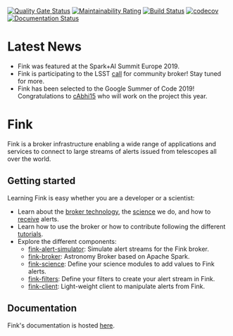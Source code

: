 [![Quality Gate Status](https://sonarcloud.io/api/project_badges/measure?project=finkbroker&metric=alert_status)](https://sonarcloud.io/dashboard?id=finkbroker) [![Maintainability Rating](https://sonarcloud.io/api/project_badges/measure?project=finkbroker&metric=sqale_rating)](https://sonarcloud.io/dashboard?id=finkbroker)
[![Build Status](https://travis-ci.org/astrolabsoftware/fink-broker.svg?branch=master)](https://travis-ci.org/astrolabsoftware/fink-broker)
[![codecov](https://codecov.io/gh/astrolabsoftware/fink-broker/branch/master/graph/badge.svg)](https://codecov.io/gh/astrolabsoftware/fink-broker) [![Documentation Status](https://readthedocs.org/projects/fink-broker/badge/?version=latest)](https://fink-broker.readthedocs.io/en/latest/?badge=latest)

# Latest News

* Fink was featured at the Spark+AI Summit Europe 2019.
* Fink is participating to the LSST [call](https://ldm-682.lsst.io/) for community broker! Stay tuned for more.
* Fink has been selected to the Google Summer of Code 2019! Congratulations to [cAbhi15](https://github.com/cAbhi15) who will work on the project this year.

# Fink

Fink is a broker infrastructure enabling a wide range of applications and services to connect to large streams of alerts issued from telescopes all over the world.

## Getting started

Learning Fink is easy whether you are a developer or a scientist:

* Learn about the [broker technology](https://fink-broker.readthedocs.io/en/latest/broker/introduction/), the [science](https://fink-broker.readthedocs.io/en/latest/science/introduction/) we do, and how to [receive](https://fink-broker.readthedocs.io/en/latest/fink-client/) alerts.
* Learn how to use the broker or how to contribute following the different [tutorials](https://fink-broker.readthedocs.io/en/latest/tutorials/introduction/).
* Explore the different components:
    * [fink-alert-simulator](https://github.com/astrolabsoftware/fink-alert-simulator): Simulate alert streams for the Fink broker.
    * [fink-broker](https://github.com/astrolabsoftware/fink-broker): Astronomy Broker based on Apache Spark.
    * [fink-science](https://github.com/astrolabsoftware/fink-science): Define your science modules to add values to Fink alerts.
    * [fink-filters](https://github.com/astrolabsoftware/fink-filters): Define your filters to create your alert stream in Fink.
    * [fink-client](https://github.com/astrolabsoftware/fink-client):  Light-weight client to manipulate alerts from Fink.


## Documentation

Fink's documentation is hosted [here](https://fink-broker.rtfd.io).
